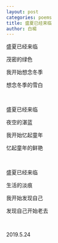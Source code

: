 ```yaml
---
layout: post
categories: poems
title: 盛夏已经来临
author: 白楊
---
```


盛夏已经来临

茂密的绿色

我开始想念冬季

想念冬季的雪白

&nbsp;

盛夏已经来临

夜空的湛蓝

我开始忆起童年

忆起童年的鲜艳

&nbsp;

盛夏已经来临

生活的淡痕

我开始发现自己

发现自己开始老去

&nbsp;

2019.5.24

